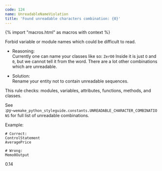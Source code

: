 ```yaml
---
code: 124
name: UnreadableNameViolation
title: 'Found unreadable characters combination: {0}'
---
```


{% import "macros.html" as macros with context %}

Forbid variable or module names which could be difficult to read.

  - Reasoning:  
    Currently one can name your classes like so: `ZerO0` Inside it is
    just `O` and `0`, but we cannot tell it from the word. There are a
    lot other combinations which are unreadable.

  - Solution:  
    Rename your entity not to contain unreadable sequences.

This rule checks: modules, variables, attributes, functions, methods,
and classes.

See
:py`~wemake_python_styleguide.constants.UNREADABLE_CHARACTER_COMBINATIONS`
for full list of unreadable combinations.

Example:

    # Correct:
    ControlStatement
    AveragePrice
    
    # Wrong:
    Memo0Output

<div class="versionadded">

0.14

</div>